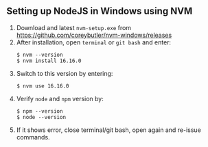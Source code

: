 ## Setting up NodeJS in Windows using NVM

1. Download and latest `nvm-setup.exe` from https://github.com/coreybutler/nvm-windows/releases
2. After installation, open `terminal` or `git bash` and enter:
   ```
   $ nvm --version
   $ nvm install 16.16.0
   ```
3. Switch to this version by entering:
   ```
   $ nvm use 16.16.0
   ```
4. Verify `node` and `npm` version by:
   ```
   $ npm --version
   $ node --version
   ```
5. If it shows error, close terminal/git bash, open again and re-issue commands.
